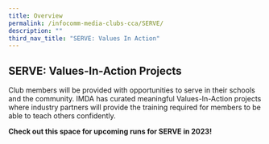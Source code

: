 ```yaml
---
title: Overview
permalink: /infocomm-media-clubs-cca/SERVE/
description: ""
third_nav_title: "SERVE: Values In Action"
---
```


## SERVE: Values-In-Action Projects

Club members will be provided with opportunities to serve in their schools and the community. IMDA has curated meaningful Values-In-Action projects where industry partners will provide the training required for members to be able to teach others confidently.

**Check out this space for upcoming runs for SERVE in 2023!**